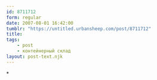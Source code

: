 ```yaml
---
id: 8711712
form: regular
date: 2007-08-01 16:42:00
tumblr: "https://untitled.urbansheep.com/post/8711712"
title:
tags:
    - post
    - контейнерный склад
layout: post-text.njk
---
```


<p>*</p>


